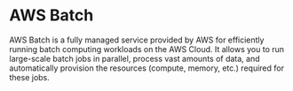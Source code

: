 # AWS Batch

AWS Batch is a fully managed service provided by AWS for efficiently running batch computing workloads on the AWS Cloud. It allows you to run large-scale batch jobs in parallel, process vast amounts of data, and automatically provision the resources (compute, memory, etc.) required for these jobs.

